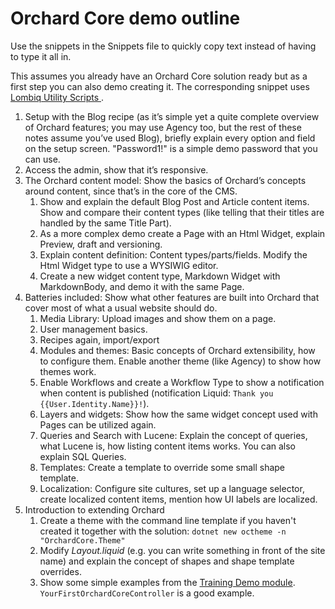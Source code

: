 # Orchard Core demo outline

Use the snippets in the Snippets file to quickly copy text instead of having to type it all in.

This assumes you already have an Orchard Core solution ready but as a first step you can also demo creating it. The corresponding snippet uses [Lombiq Utility Scripts
](https://github.com/Lombiq/Utility-Scripts).

1. Setup with the Blog recipe (as it’s simple yet a quite complete overview of Orchard features; you may use Agency too, but the rest of these notes assume you’ve used Blog), briefly explain every option and field on the setup screen. "Password1!" is a simple demo password that you can use.
2. Access the admin, show that it’s responsive.
3. The Orchard content model: Show the basics of Orchard’s concepts around content, since that’s in the core of the CMS.
	1. Show and explain the default Blog Post and Article content items. Show and compare their content types (like telling that their titles are handled by the same Title Part).
	2. As a more complex demo create a Page with an Html Widget, explain Preview, draft and versioning.
	3. Explain content definition: Content types/parts/fields. Modify the Html Widget type to use a WYSIWIG editor.
	4. Create a new widget content type, Markdown Widget with MarkdownBody, and demo it with the same Page.
4. Batteries included: Show what other features are built into Orchard that cover most of what a usual website should do.
	1. Media Library: Upload images and show them on a page.
	2. User management basics.
	3. Recipes again, import/export
	4. Modules and themes: Basic concepts of Orchard extensibility, how to configure them. Enable another theme (like Agency) to show how themes work.
	5. Enable Workflows and create a Workflow Type to show a notification when content is published (notification Liquid: `Thank you {{User.Identity.Name}}!`).
	6. Layers and widgets: Show how the same widget concept used with Pages can be utilized again.
	7. Queries and Search with Lucene: Explain the concept of queries, what Lucene is, how listing content items works. You can also explain SQL Queries.
	8. Templates: Create a template to override some small shape template.
	9. Localization: Configure site cultures, set up a language selector, create localized content items, mention how UI labels are localized.
5. Introduction to extending Orchard
	1. Create a theme with the command line template if you haven't created it together with the solution: `dotnet new octheme -n "OrchardCore.Theme"`
	2. Modify *Layout.liquid* (e.g. you can write something in front of the site name) and explain the concept of shapes and shape template overrides.
	3. Show some simple examples from the [Training Demo module](https://github.com/Lombiq/Orchard-Training-Demo-Module). `YourFirstOrchardCoreController` is a good example.
